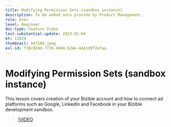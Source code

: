 ```yaml
---
title: Modifying Permission Sets (sandbox instance)
description: To be added once provide by Product Management.
role: User
level: Beginner
doc-type: Feature Video
last-substantial-update: 2023-02-04
kt: 11829
thumbnail: 347180.jpeg
exl-id: f38c024d-7728-4604-b24e-4d41d9f2efaa
---
```

# Modifying Permission Sets (sandbox instance)

This lesson covers creation of your Bizible account and how to connect ad platforms such as Google, LinkedIn and Facebook in your Bizible development sandbox.

>[!VIDEO](https://video.tv.adobe.com/v/347180/?quality=12&learn=on)
